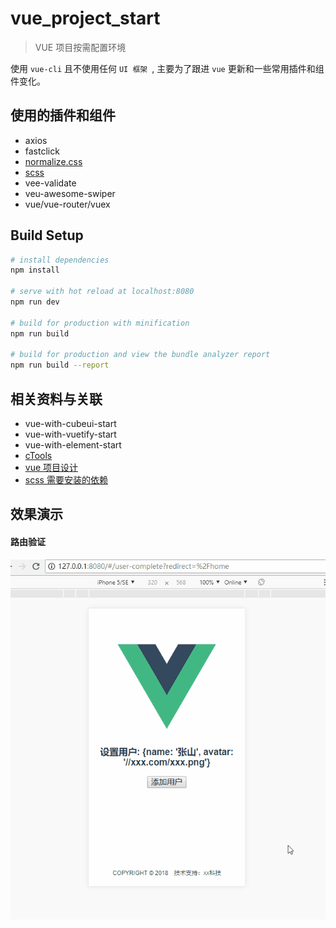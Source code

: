 # vue_project_start

> VUE 项目按需配置环境

使用 `vue-cli` 且不使用任何 `UI 框架 `,
主要为了跟进 `vue` 更新和一些常用插件和组件变化。

## 使用的插件和组件
+ axios
+ fastclick
+ [normalize.css](https://github.com/necolas/normalize.css/blob/master/normalize.css)
+ [scss](./src/pages/home/home.vue)
+ vee-validate
+ veu-awesome-swiper
+ vue/vue-router/vuex

## Build Setup

``` bash
# install dependencies
npm install

# serve with hot reload at localhost:8080
npm run dev

# build for production with minification
npm run build

# build for production and view the bundle analyzer report
npm run build --report
```

## 相关资料与关联
+ vue-with-cubeui-start
+ vue-with-vuetify-start
+ vue-with-element-start
+ [cTools](https://github.com/Jesonhu/js-common-tools)
+ [vue 项目设计](https://github.com/berwin/Blog/issues/14)
+ [scss 需要安装的依赖](https://note.youdao.com/share/?id=1e05a46346e91c8dc5e810601e112b12&type=note#/)

## 效果演示
#### 路由验证
![](./docs/screenshots/router_beforeEach.gif)